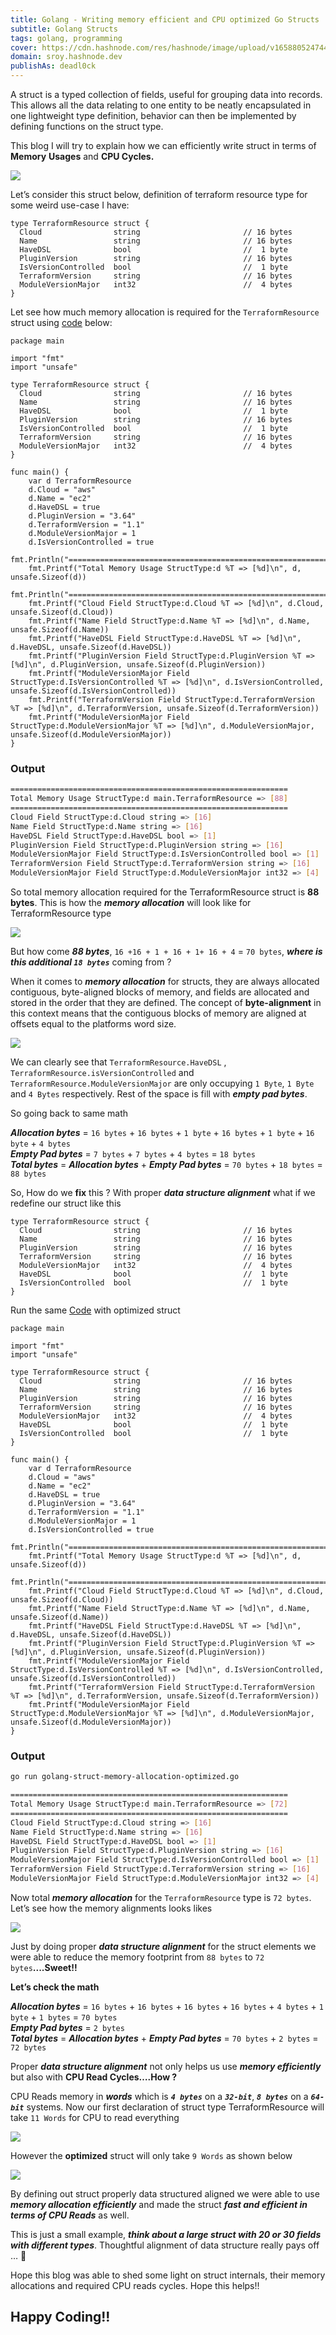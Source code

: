 ```yaml
---
title: Golang - Writing memory efficient and CPU optimized Go Structs
subtitle: Golang Structs
tags: golang, programming
cover: https://cdn.hashnode.com/res/hashnode/image/upload/v1658805247447/zQ7A_dEqB.png?auto=compress
domain: sroy.hashnode.dev
publishAs: deadl0ck
---
```

A struct is a typed collection of fields, useful for grouping data into records. This allows all the data relating to one entity to be neatly encapsulated in one lightweight type definition, behavior can then be implemented by defining functions on the struct type.

This blog I will try to explain how we can efficiently write struct in terms of **Memory** **Usages** and **CPU Cycles.**

![](https://github.com/kodelint/blog-images/raw/main/common/01-golang-struct.png)

Let’s consider this struct below, definition of terraform resource type for some weird use-case I have:

```golang
type TerraformResource struct {
  Cloud                string                       // 16 bytes
  Name                 string                       // 16 bytes
  HaveDSL              bool                         //  1 byte
  PluginVersion        string                       // 16 bytes
  IsVersionControlled  bool                         //  1 byte
  TerraformVersion     string                       // 16 bytes
  ModuleVersionMajor   int32                        //  4 bytes
}
```

Let see how much memory allocation is required for the `TerraformResource` struct using [code](https://gist.github.com/kodelint/a7d1f0f498d536dd6c515f6cded41889) below:

```golang
package main

import "fmt"
import "unsafe"

type TerraformResource struct {
  Cloud                string                       // 16 bytes
  Name                 string                       // 16 bytes
  HaveDSL              bool                         //  1 byte
  PluginVersion        string                       // 16 bytes
  IsVersionControlled  bool                         //  1 byte
  TerraformVersion     string                       // 16 bytes
  ModuleVersionMajor   int32                        //  4 bytes
}

func main() {
    var d TerraformResource
    d.Cloud = "aws"
    d.Name = "ec2"
    d.HaveDSL = true
    d.PluginVersion = "3.64"
    d.TerraformVersion = "1.1"
    d.ModuleVersionMajor = 1
    d.IsVersionControlled = true
    fmt.Println("==============================================================")
    fmt.Printf("Total Memory Usage StructType:d %T => [%d]\n", d, unsafe.Sizeof(d))
    fmt.Println("==============================================================")
    fmt.Printf("Cloud Field StructType:d.Cloud %T => [%d]\n", d.Cloud, unsafe.Sizeof(d.Cloud))
    fmt.Printf("Name Field StructType:d.Name %T => [%d]\n", d.Name, unsafe.Sizeof(d.Name))
    fmt.Printf("HaveDSL Field StructType:d.HaveDSL %T => [%d]\n", d.HaveDSL, unsafe.Sizeof(d.HaveDSL))
    fmt.Printf("PluginVersion Field StructType:d.PluginVersion %T => [%d]\n", d.PluginVersion, unsafe.Sizeof(d.PluginVersion))
    fmt.Printf("ModuleVersionMajor Field StructType:d.IsVersionControlled %T => [%d]\n", d.IsVersionControlled, unsafe.Sizeof(d.IsVersionControlled))
    fmt.Printf("TerraformVersion Field StructType:d.TerraformVersion %T => [%d]\n", d.TerraformVersion, unsafe.Sizeof(d.TerraformVersion))
    fmt.Printf("ModuleVersionMajor Field StructType:d.ModuleVersionMajor %T => [%d]\n", d.ModuleVersionMajor, unsafe.Sizeof(d.ModuleVersionMajor))  
}
```

### Output

```bash
==============================================================
Total Memory Usage StructType:d main.TerraformResource => [88]
==============================================================
Cloud Field StructType:d.Cloud string => [16]
Name Field StructType:d.Name string => [16]
HaveDSL Field StructType:d.HaveDSL bool => [1]
PluginVersion Field StructType:d.PluginVersion string => [16]
ModuleVersionMajor Field StructType:d.IsVersionControlled bool => [1]
TerraformVersion Field StructType:d.TerraformVersion string => [16]
ModuleVersionMajor Field StructType:d.ModuleVersionMajor int32 => [4]
```
So total memory allocation required for the TerraformResource struct is **88 bytes**. This is how the _**memory allocation**_ will look like for TerraformResource type

![](https://github.com/kodelint/blog-images/raw/main/common/01-golang-struct-memory-map.jpeg)

But how come _**88 bytes**_, `16 +16 + 1 + 16 + 1+ 16 + 4` = `70 bytes`, _**where is this additional `18 bytes`**_ coming from ?

When it comes to _**memory allocation**_ for structs, they are always allocated contiguous, byte-aligned blocks of memory, and fields are allocated and stored in the order that they are defined. The concept of **byte-alignment** in this context means that the contiguous blocks of memory are aligned at offsets equal to the platforms word size.

![](https://github.com/kodelint/blog-images/raw/main/common/02-golang-struct-memory-map.jpeg)

We can clearly see that `TerraformResource.HaveDSL` , `TerraformResource.isVersionControlled` and `TerraformResource.ModuleVersionMajor` are only occupying `1 Byte`, `1 Byte` and `4 Bytes` respectively. Rest of the space is fill with _**empty pad bytes**_.

So going back to same math
>
  _**Allocation bytes**_ = `16 bytes` + `16 bytes` + `1 byte` + `16 bytes` + `1 byte` + `16 byte` + `4 bytes`  
  _**Empty Pad bytes**_ = `7 bytes` + `7 bytes` + `4 bytes` = `18 bytes`  
  _**Total bytes**_ = _**Allocation bytes**_ + _**Empty Pad bytes**_ = `70 bytes` + `18 bytes` = `88 bytes`


So, How do we **fix** this ? With proper _**data structure alignment**_ what if we redefine our struct like this

```golang
type TerraformResource struct {
  Cloud                string                       // 16 bytes
  Name                 string                       // 16 bytes
  PluginVersion        string                       // 16 bytes
  TerraformVersion     string                       // 16 bytes
  ModuleVersionMajor   int32                        //  4 bytes
  HaveDSL              bool                         //  1 byte
  IsVersionControlled  bool                         //  1 byte
}
```

Run the same [Code](https://gist.github.com/kodelint/a6f6b13d315b27ad649ca8fe4b41e67c#file-golang-struct-memory-allocation-optimized-go) with optimized struct
```golang
package main

import "fmt"
import "unsafe"

type TerraformResource struct {
  Cloud                string                       // 16 bytes
  Name                 string                       // 16 bytes
  PluginVersion        string                       // 16 bytes
  TerraformVersion     string                       // 16 bytes
  ModuleVersionMajor   int32                        //  4 bytes
  HaveDSL              bool                         //  1 byte
  IsVersionControlled  bool                         //  1 byte
}

func main() {
    var d TerraformResource
    d.Cloud = "aws"
    d.Name = "ec2"
    d.HaveDSL = true
    d.PluginVersion = "3.64"
    d.TerraformVersion = "1.1"
    d.ModuleVersionMajor = 1
    d.IsVersionControlled = true
    fmt.Println("==============================================================")
    fmt.Printf("Total Memory Usage StructType:d %T => [%d]\n", d, unsafe.Sizeof(d))
    fmt.Println("==============================================================")
    fmt.Printf("Cloud Field StructType:d.Cloud %T => [%d]\n", d.Cloud, unsafe.Sizeof(d.Cloud))
    fmt.Printf("Name Field StructType:d.Name %T => [%d]\n", d.Name, unsafe.Sizeof(d.Name))
    fmt.Printf("HaveDSL Field StructType:d.HaveDSL %T => [%d]\n", d.HaveDSL, unsafe.Sizeof(d.HaveDSL))
    fmt.Printf("PluginVersion Field StructType:d.PluginVersion %T => [%d]\n", d.PluginVersion, unsafe.Sizeof(d.PluginVersion))
    fmt.Printf("ModuleVersionMajor Field StructType:d.IsVersionControlled %T => [%d]\n", d.IsVersionControlled, unsafe.Sizeof(d.IsVersionControlled))
    fmt.Printf("TerraformVersion Field StructType:d.TerraformVersion %T => [%d]\n", d.TerraformVersion, unsafe.Sizeof(d.TerraformVersion))
    fmt.Printf("ModuleVersionMajor Field StructType:d.ModuleVersionMajor %T => [%d]\n", d.ModuleVersionMajor, unsafe.Sizeof(d.ModuleVersionMajor))
}
```

### **Output**

```bash
go run golang-struct-memory-allocation-optimized.go

==============================================================
Total Memory Usage StructType:d main.TerraformResource => [72]
==============================================================
Cloud Field StructType:d.Cloud string => [16]
Name Field StructType:d.Name string => [16]
HaveDSL Field StructType:d.HaveDSL bool => [1]
PluginVersion Field StructType:d.PluginVersion string => [16]
ModuleVersionMajor Field StructType:d.IsVersionControlled bool => [1]
TerraformVersion Field StructType:d.TerraformVersion string => [16]
ModuleVersionMajor Field StructType:d.ModuleVersionMajor int32 => [4]
```

Now total _**memory allocation**_ for the `TerraformResource` type is `72 bytes`. Let’s see how the memory alignments looks likes

![](https://github.com/kodelint/blog-images/raw/main/common/03-golang-struct-memory-map.jpeg)

Just by doing proper _**data structure alignment**_ for the struct elements we were able to reduce the memory footprint from `88 bytes` to `72 bytes`**....Sweet!!**

**Let’s check the math**
>
_**Allocation bytes**_ = `16 bytes` + `16 bytes` + `16 bytes` + `16 bytes` + `4 bytes` + `1 byte` + `1 bytes` = `70 bytes`  
_**Empty Pad bytes**_ = `2 bytes`  
_**Total bytes**_ = _**Allocation bytes**_ + _**Empty Pad bytes**_ = `70 bytes` + `2 bytes` = `72 bytes`


Proper _**data structure alignment**_ not only helps us use _**memory efficiently**_ but also with **CPU Read Cycles….How ?**

CPU Reads memory in _**words**_ which is _**`4 bytes`**_ on a _**`32-bit`**_, _**`8 bytes`**_ on a _**`64-bit`**_ systems. Now our first declaration of struct type TerraformResource will take  `11 Words` for CPU to read everything

![](https://github.com/kodelint/blog-images/raw/main/common/01-golang-struct-word-length.jpeg)

However the **optimized** struct will only take `9 Words` as shown below

![](https://github.com/kodelint/blog-images/raw/main/common/02-golang-struct-word-length.jpeg)

By defining out struct properly data structured aligned we were able to use _**memory allocation efficiently**_ and made the struct _**fast and efficient in terms of CPU Reads**_ as well.

This is just a small example, _**think about a large struct with 20 or 30 fields with different types**_. Thoughtful alignment of data structure really pays off … 🤩

Hope this blog was able to shed some light on struct internals, their memory allocations and required CPU reads cycles. Hope this helps!!

## Happy Coding!!

